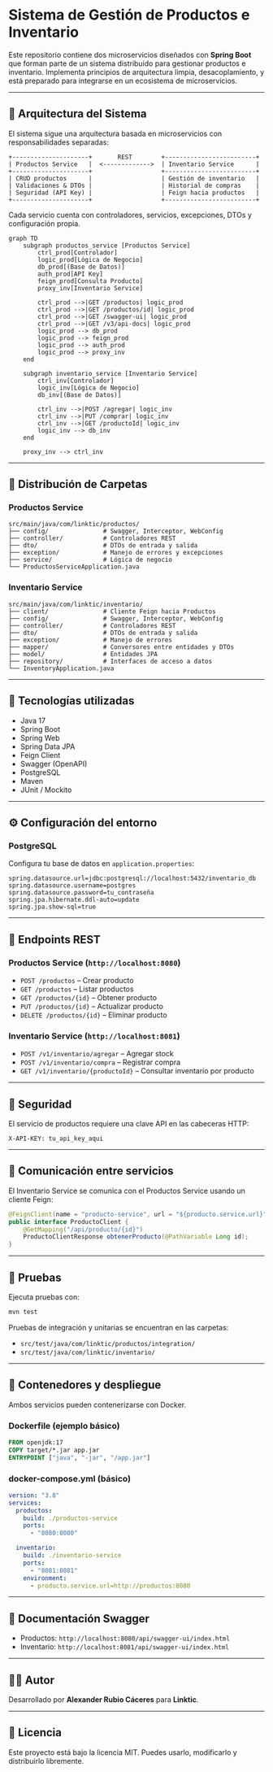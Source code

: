 
# Sistema de Gestión de Productos e Inventario

Este repositorio contiene dos microservicios diseñados con **Spring Boot** que forman parte de un sistema distribuido para gestionar productos e inventario. Implementa principios de arquitectura limpia, desacoplamiento, y está preparado para integrarse en un ecosistema de microservicios.

---

## 🧱 Arquitectura del Sistema

El sistema sigue una arquitectura basada en microservicios con responsabilidades separadas:

```
+---------------------+       REST        +-------------------------+
| Productos Service   |  <------------->  | Inventario Service      |
+---------------------+                   +-------------------------+
| CRUD productos      |                   | Gestión de inventario   |
| Validaciones & DTOs |                   | Historial de compras    |
| Seguridad (API Key) |                   | Feign hacia productos   |
+---------------------+                   +-------------------------+
```

Cada servicio cuenta con controladores, servicios, excepciones, DTOs y configuración propia.

```mermaid
graph TD
    subgraph productos_service [Productos Service]
        ctrl_prod[Controlador]
        logic_prod[Lógica de Negocio]
        db_prod[(Base de Datos)]
        auth_prod[API Key]
        feign_prod[Consulta Producto]
        proxy_inv[Inventario Service]

        ctrl_prod -->|GET /productos| logic_prod
        ctrl_prod -->|GET /productos/id| logic_prod
        ctrl_prod -->|GET /swagger-ui| logic_prod
        ctrl_prod -->|GET /v3/api-docs| logic_prod
        logic_prod --> db_prod
        logic_prod --> feign_prod
        logic_prod --> auth_prod
        logic_prod --> proxy_inv
    end

    subgraph inventario_service [Inventario Service]
        ctrl_inv[Controlador]
        logic_inv[Lógica de Negocio]
        db_inv[(Base de Datos)]

        ctrl_inv -->|POST /agregar| logic_inv
        ctrl_inv -->|PUT /comprar| logic_inv
        ctrl_inv -->|GET /productoId| logic_inv
        logic_inv --> db_inv
    end

    proxy_inv --> ctrl_inv
```


---

## 📂 Distribución de Carpetas

### Productos Service

```
src/main/java/com/linktic/productos/
├── config/               # Swagger, Interceptor, WebConfig
├── controller/           # Controladores REST
├── dto/                  # DTOs de entrada y salida
├── exception/            # Manejo de errores y excepciones
├── service/              # Lógica de negocio
└── ProductosServiceApplication.java
```

### Inventario Service

```
src/main/java/com/linktic/inventario/
├── client/               # Cliente Feign hacia Productos
├── config/               # Swagger, Interceptor, WebConfig
├── controller/           # Controladores REST
├── dto/                  # DTOs de entrada y salida
├── exception/            # Manejo de errores
├── mapper/               # Conversores entre entidades y DTOs
├── model/                # Entidades JPA
├── repository/           # Interfaces de acceso a datos
└── InventoryApplication.java
```

---

## 🚀 Tecnologías utilizadas

- Java 17
- Spring Boot
- Spring Web
- Spring Data JPA
- Feign Client
- Swagger (OpenAPI)
- PostgreSQL
- Maven
- JUnit / Mockito

---

## ⚙️ Configuración del entorno

### PostgreSQL

Configura tu base de datos en `application.properties`:

```properties
spring.datasource.url=jdbc:postgresql://localhost:5432/inventario_db
spring.datasource.username=postgres
spring.datasource.password=tu_contraseña
spring.jpa.hibernate.ddl-auto=update
spring.jpa.show-sql=true
```

---

## 🧪 Endpoints REST

### Productos Service (`http://localhost:8080`)

- `POST /productos` – Crear producto
- `GET /productos` – Listar productos
- `GET /productos/{id}` – Obtener producto
- `PUT /productos/{id}` – Actualizar producto
- `DELETE /productos/{id}` – Eliminar producto

### Inventario Service (`http://localhost:8081`)

- `POST /v1/inventario/agregar` – Agregar stock
- `POST /v1/inventario/compra` – Registrar compra
- `GET /v1/inventario/{productoId}` – Consultar inventario por producto

---

## 🔐 Seguridad

El servicio de productos requiere una clave API en las cabeceras HTTP:

```
X-API-KEY: tu_api_key_aqui
```

---

## 🔄 Comunicación entre servicios

El Inventario Service se comunica con el Productos Service usando un cliente Feign:

```java
@FeignClient(name = "producto-service", url = "${producto.service.url}")
public interface ProductoClient {
    @GetMapping("/api/producto/{id}")
    ProductoClientResponse obtenerProducto(@PathVariable Long id);
}
```

---

## 🧪 Pruebas

Ejecuta pruebas con:

```bash
mvn test
```

Pruebas de integración y unitarias se encuentran en las carpetas:

- `src/test/java/com/linktic/productos/integration/`
- `src/test/java/com/linktic/inventario/`

---

## 🐳 Contenedores y despliegue

Ambos servicios pueden contenerizarse con Docker.

### Dockerfile (ejemplo básico)

```dockerfile
FROM openjdk:17
COPY target/*.jar app.jar
ENTRYPOINT ["java", "-jar", "/app.jar"]
```

### docker-compose.yml (básico)

```yaml
version: "3.8"
services:
  productos:
    build: ./productos-service
    ports:
      - "8080:8080"

  inventario:
    build: ./inventario-service
    ports:
      - "8081:8081"
    environment:
      - producto.service.url=http://productos:8080
```

---

## 📘 Documentación Swagger

- Productos: `http://localhost:8080/api/swagger-ui/index.html`
- Inventario: `http://localhost:8081/api/swagger-ui/index.html`

---

## 🧑‍💻 Autor

Desarrollado por **Alexander Rubio Cáceres** para **Linktic**.

---

## 📝 Licencia

Este proyecto está bajo la licencia MIT. Puedes usarlo, modificarlo y distribuirlo libremente.
